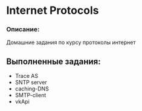 # Internet Protocols

### Описание: 
Домашние задания по курсу протоколы интернет

## Выполненные задания:

* Trace AS
* SNTP server
* caching-DNS
* SMTP-client
* vkApi

